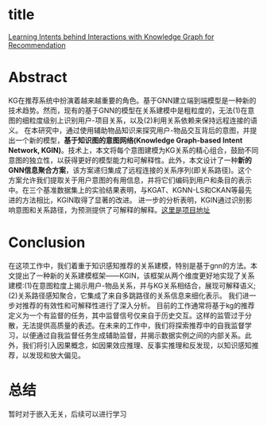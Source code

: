 # title
[Learning Intents behind Interactions with Knowledge Graph for Recommendation](https://dl.acm.org/doi/10.1145/3442381.3450133)
# Abstract
KG在推荐系统中扮演着越来越重要的角色。基于GNN建立端到端模型是一种新的技术趋势。然而，现有的基于GNN的模型在关系建模中是粗粒度的，无法(1)在意图的细粒度级别上识别用户-项目关系，以及(2)利用关系依赖来保持远程连接的语义。
在本研究中，通过使用辅助物品知识来探究用户-物品交互背后的意图，并提出一个新的模型，**基于知识图的意图网络(Knowledge Graph-based Intent Network, KGIN)**。技术上，本文将每个意图建模为KG关系的精心组合，鼓励不同意图的独立性，以获得更好的模型能力和可解释性。此外，本文设计了一种**新的GNN信息聚合方案**，该方案递归集成了远程连接的关系序列(即关系路径)。这个方案允许我们提取关于用户意图的有用信息，并将它们编码到用户和条目的表示中。在三个基准数据集上的实验结果表明，与KGAT、KGNN-LS和CKAN等最先进的方法相比，KGIN取得了显著的改进。
进一步的分析表明，KGIN通过识别影响意图和关系路径，为预测提供了可解释的解释。[这里是项目地址]([https://](https://github.com/huangtinglin/Knowledge_Graph_based_Intent_Network))
# Conclusion
在这项工作中，我们着重于知识感知推荐的关系建模，特别是基于gnn的方法。本文提出了一种新的关系建模框架——KGIN，该框架从两个维度更好地实现了关系建模:(1)在意图粒度上揭示用户-物品关系，并与KG关系相结合，展现可解释语义;(2)关系路径感知聚合，它集成了来自多跳路径的关系信息来细化表示。
我们进一步对推荐的有效性和可解释性进行了深入分析。
目前的工作通常将基于kg的推荐定义为一个有监督的任务，其中监督信号仅来自于历史交互。这样的监管过于分散，无法提供高质量的表述。在未来的工作中，我们将探索推荐中的自我监督学习，以便通过自我监督任务生成辅助监督，并揭示数据实例之间的内部关系。此外，我们将引入因果概念，如因果效应推理、反事实推理和反发现，以知识感知推荐，以发现和放大偏见。

# 总结
暂时对于嵌入无关，后续可以进行学习